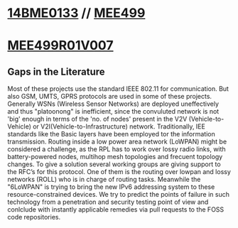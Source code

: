 # [14BME0133](https://14bme0133.github.io) // [MEE499](https://MEE499.github.io)
# [MEE499R01V007](https://MEE499.github.io/MEE499R01V007/)

## Gaps in the Literature
Most  of  these  projects  use  the  standard  IEEE 802.11 for communication. But also GSM, UMTS, GPRS protocols are used in some of these projects. Generally WSNs (Wireless Sensor Networks) are deployed uneffectively and thus "platoonong" is inefficient, since the convuluted network is not 'big' enough in terms of the 'no. of nodes' present in the V2V (Vehicle-to-Vehicle) or V2I(Vehicle-to-Infrastructure) network.
Traditionally, IEE standards like the Basic layers have been employed tor the information transmission.
Routing  inside  a  low  power  area  network  (LoWPAN)  might  be considered a  challenge,  as  the RPL has to  work over lossy radio links, with battery-powered nodes, multihop mesh topologies and frecuent topology changes.
To give a solution several working groups are giving support to the RFC’s for this protocol. One of them is the routing over lowpan and lossy networks (ROLL) who is in charge of routing tasks. Meanwhile the "6LoWPAN" is trying to bring the new IPv6 addressing system to these resource-constrained devices.
We try to predict the points of failure in such technology from a penetration and security testing point of view and conlclude with instantly applicable remedies via pull requests to the FOSS code repositories.
